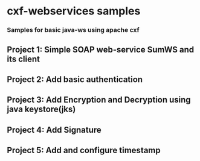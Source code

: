 # cxf-webservices samples
### Samples for basic java-ws using apache cxf
## Project 1: Simple SOAP web-service SumWS and its client
## Project 2: Add basic authentication
## Project 3: Add Encryption and Decryption using java keystore(jks)
## Project 4: Add Signature
## Project 5: Add and configure timestamp

